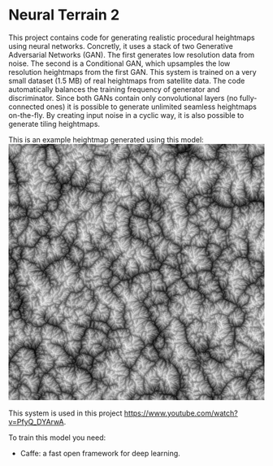 # Neural Terrain 2
This project contains code for generating realistic procedural heightmaps using neural networks. Concretly, it uses a stack of two Generative Adversarial Networks (GAN). The first generates low resolution data from noise. The second is a Conditional GAN, which upsamples the low resolution heightmaps from the first GAN. This system is trained on a very small dataset (1.5 MB) of real heightmaps from satellite data. The code automatically balances the training frequency of generator and discriminator.
Since both GANs contain only convolutional layers (no fully-connected ones) it is possible to generate unlimited seamless heightmaps on-the-fly. By creating input noise in a cyclic way, it is also possible to generate tiling heightmaps.

This is an example heightmap generated using this model:
![alt text](https://raw.githubusercontent.com/liquidnode/neural_terrain_2/master/HMaps/HMap.png)

This system is used in this project https://www.youtube.com/watch?v=PfyQ_DYArwA.

To train this model you need:
- Caffe: a fast open framework for deep learning. 
